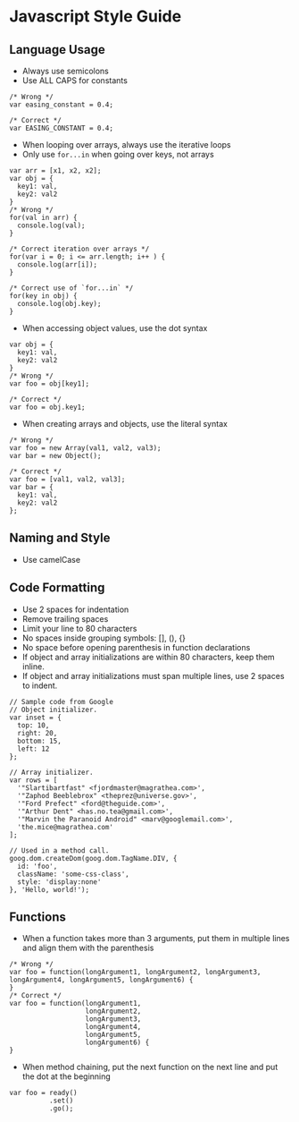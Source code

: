 # Javascript Style Guide

## Language Usage

- Always use semicolons
- Use ALL CAPS for constants 
~~~~~~JS
/* Wrong */
var easing_constant = 0.4;

/* Correct */
var EASING_CONSTANT = 0.4;
~~~~~~

- When looping over arrays, always use the iterative loops
- Only use `for...in` when going over keys, not arrays
~~~~~~JS
var arr = [x1, x2, x2];
var obj = {
  key1: val,
  key2: val2
}
/* Wrong */
for(val in arr) {
  console.log(val);
}

/* Correct iteration over arrays */
for(var i = 0; i <= arr.length; i++ ) {
  console.log(arr[i]);
}

/* Correct use of `for...in` */
for(key in obj) {
  console.log(obj.key);
}
~~~~~~

- When accessing object values, use the dot syntax
~~~~~~JS
var obj = {
  key1: val,
  key2: val2
}
/* Wrong */
var foo = obj[key1];

/* Correct */
var foo = obj.key1;
~~~~~~

- When creating arrays and objects, use the literal syntax
~~~~~~JS
/* Wrong */
var foo = new Array(val1, val2, val3);
var bar = new Object();

/* Correct */
var foo = [val1, val2, val3];
var bar = {
  key1: val,
  key2: val2
};
~~~~~~

## Naming and Style
- Use camelCase


## Code Formatting
- Use 2 spaces for indentation
- Remove trailing spaces
- Limit your line to 80 characters
- No spaces inside grouping symbols: [], (), {}
- No space before opening parenthesis in function declarations
- If object and array initializations are within 80 characters, keep them inline.
- If object and array initializations must span multiple lines, use 2 spaces to indent.
~~~~~~JS
// Sample code from Google
// Object initializer.
var inset = {
  top: 10,
  right: 20,
  bottom: 15,
  left: 12
};

// Array initializer.
var rows = [
  '"Slartibartfast" <fjordmaster@magrathea.com>',
  '"Zaphod Beeblebrox" <theprez@universe.gov>',
  '"Ford Prefect" <ford@theguide.com>',
  '"Arthur Dent" <has.no.tea@gmail.com>',
  '"Marvin the Paranoid Android" <marv@googlemail.com>',
  'the.mice@magrathea.com'
];

// Used in a method call.
goog.dom.createDom(goog.dom.TagName.DIV, {
  id: 'foo',
  className: 'some-css-class',
  style: 'display:none'
}, 'Hello, world!');
~~~~~~

## Functions
- When a function takes more than 3 arguments, put them in multiple lines and align
them with the parenthesis
~~~~~~JS
/* Wrong */
var foo = function(longArgument1, longArgument2, longArgument3, longArgument4, longArgument5, longArgument6) {
}
/* Correct */
var foo = function(longArgument1,
                   longArgument2,
                   longArgument3,
                   longArgument4,
                   longArgument5,
                   longArgument6) {
}
~~~~~~

- When method chaining, put the next function on the next line and put the dot at the beginning
~~~~~~JS
var foo = ready()
          .set()
          .go();
~~~~~~
